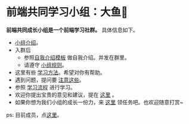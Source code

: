 # 前端共同学习小组：大鱼🐋
**前端共同成长小组是一个前端学习社群。** 具体信息如下。
* [小组介绍](http://www.jianshu.com/p/6075ea563992)。
* 入群后
  * 参照[自我介绍模板](http://www.jianshu.com/p/8ffd1e76f34f) 做自我介绍。并发在群里。
  * 请遵守 [小组规则](http://www.jianshu.com/p/dab45db7d5ac)。
* 这里有些 [学习方法](http://www.jianshu.com/p/74ea91254217)。希望对你有帮助。
* 遇到问题，提问要 [注意这些](http://www.jianshu.com/p/19da64cc06ab)。
* 参照 [学习流程](http://www.jianshu.com/p/575d730718dd) 进行学习。
* 欢迎你提出宝贵的意见和建议，提在 [这里](http://www.jianshu.com/p/acc5d62e9bee) 。
* 如果你想为我们小组的成长一份力，来 [这里](https://github.com/iamjoel/front-end-community/issues?q=is%3Aissue+is%3Aopen+label%3A%22help+wanted%22) 领任务吧。也欢迎随意打赏~

ps: 目前成员，点[这里](https://github.com/iamjoel/front-end-community/blob/master/detail/member.md)。